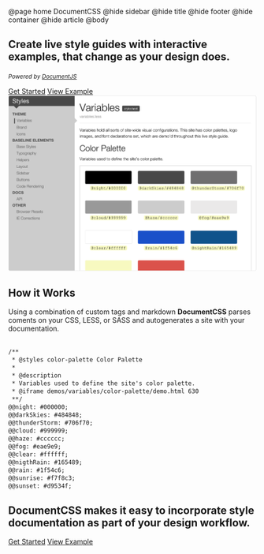 @page home DocumentCSS
@hide sidebar
@hide title
@hide footer
@hide container
@hide article
@body


<section class="homepage-section">
  <h1>Create live style guides with interactive examples, that change as your design does.</h1>
  <p class="homepage-section-note"><small><i>Powered by <a href="http://documentjs.com">DocumentJS</a></i></small></p>

<div class="homepage-section-cta">
  <a href="docs/index.html" class="button button-main">Get Started</a>
  <a href="examples/styles/variables.less.html" class="button button-secondary">View Example</a>
</div>
    
<img src="static/img/style-guide-demo.png"/>
</section>

<section class="homepage-section">
<h2>How it Works</h2>
<p>Using a combination of custom tags and markdown <strong>DocumentCSS</strong> parses coments on your CSS, LESS, or SASS and autogenerates a site with your documentation.</p>
<pre><code class="language-css">
/**
 * @styles color-palette Color Palette
 * 
 * @description
 * Variables used to define the site's color palette.
 * @iframe demos/variables/color-palette/demo.html 630
 **/
@@night: #000000; 
@@darkSkies: #484848; 
@@thunderStorm: #706f70;  
@@cloud: #999999; 
@@haze: #cccccc;  
@@fog: #eae9e9; 
@@clear: #ffffff; 
@@nigthRain: #165489;
@@rain: #1f54c6; 
@@sunrise: #f7f8c3; 
@@sunset: #d9534f;
</code></pre>
</section>  

<section class="homepage-section-closing">
<section class="homepage-section">
<h2>DocumentCSS makes it easy to incorporate style documentation as part of your design workflow.</h2>

<div class="homepage-section-cta">
  <a href="docs/index.html" class="button button-main">Get Started</a>
  <a href="examples/styles/variables.less.html" class="button button-secondary">View Example</a>
</div>
</section>
</section>

